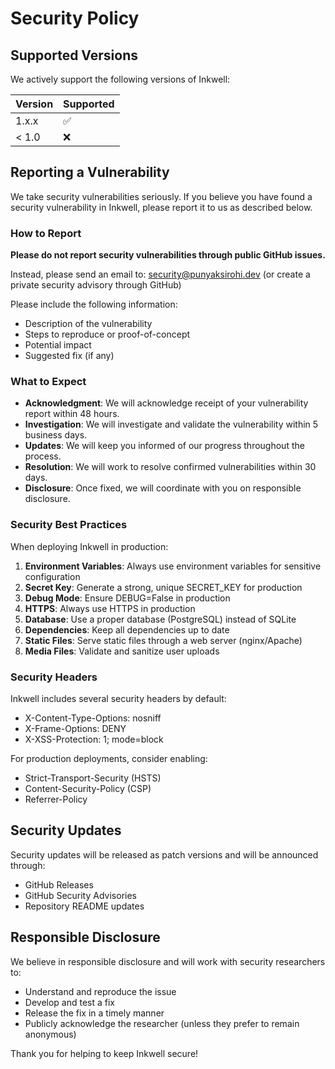 # Security Policy

## Supported Versions

We actively support the following versions of Inkwell:

| Version | Supported          |
| ------- | ------------------ |
| 1.x.x   | :white_check_mark: |
| < 1.0   | :x:                |

## Reporting a Vulnerability

We take security vulnerabilities seriously. If you believe you have found a security vulnerability in Inkwell, please report it to us as described below.

### How to Report

**Please do not report security vulnerabilities through public GitHub issues.**

Instead, please send an email to: security@punyaksirohi.dev (or create a private security advisory through GitHub)

Please include the following information:
- Description of the vulnerability
- Steps to reproduce or proof-of-concept
- Potential impact
- Suggested fix (if any)

### What to Expect

- **Acknowledgment**: We will acknowledge receipt of your vulnerability report within 48 hours.
- **Investigation**: We will investigate and validate the vulnerability within 5 business days.
- **Updates**: We will keep you informed of our progress throughout the process.
- **Resolution**: We will work to resolve confirmed vulnerabilities within 30 days.
- **Disclosure**: Once fixed, we will coordinate with you on responsible disclosure.

### Security Best Practices

When deploying Inkwell in production:

1. **Environment Variables**: Always use environment variables for sensitive configuration
2. **Secret Key**: Generate a strong, unique SECRET_KEY for production
3. **Debug Mode**: Ensure DEBUG=False in production
4. **HTTPS**: Always use HTTPS in production
5. **Database**: Use a proper database (PostgreSQL) instead of SQLite
6. **Dependencies**: Keep all dependencies up to date
7. **Static Files**: Serve static files through a web server (nginx/Apache)
8. **Media Files**: Validate and sanitize user uploads

### Security Headers

Inkwell includes several security headers by default:
- X-Content-Type-Options: nosniff
- X-Frame-Options: DENY
- X-XSS-Protection: 1; mode=block

For production deployments, consider enabling:
- Strict-Transport-Security (HSTS)
- Content-Security-Policy (CSP)
- Referrer-Policy

## Security Updates

Security updates will be released as patch versions and will be announced through:
- GitHub Releases
- GitHub Security Advisories
- Repository README updates

## Responsible Disclosure

We believe in responsible disclosure and will work with security researchers to:
- Understand and reproduce the issue
- Develop and test a fix
- Release the fix in a timely manner
- Publicly acknowledge the researcher (unless they prefer to remain anonymous)

Thank you for helping to keep Inkwell secure!
